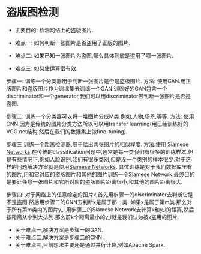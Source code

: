 # 盗版图检测

* 主要目的: 检测网络上的盗版图片.

* 难点一: 如何判断一张图片是否盗用了正版的图片.
* 难点二: 如果已知一张图片为盗图,那么具体到底是盗用了哪一张图片.
* 难点三: 如何使运算很有效.


步骤一:
训练一个分类器用于判断一张图片是否是盗版图片.
方法: 使用GAN.用正版图片和盗版图片作为训练集去训练一个GAN.训练好的GAN包含一个discriminator和一个generator,我们可以用discriminator去判断一张图片是否是盗图.


步骤二:
训练一个分类器可以将一堆图片分成M类.例如,人物,场景,等等.
方法: 使用CNN.因为是传统的图片分类方法所以可以用transfer learning(用已经训练好的VGG net结构,然后在我们的数据集上做fine-tuning).


步骤三
训练一个距离检测器,用于给出两张图片的相似程度.
方法:使用 [Siamese Networks](hackernoon.com/one-shot-learning-with-siamese-networks-in-pytorch-8ddaab10340e).在传统的classification问题中,通常是每一类我们有很多的训练样本.但是有些情况下,例如人脸识别,我们有很多类别,但是没一个类别的样本很少.对于这样的问题解决方案就是使用[Siamese Networks](hackernoon.com/one-shot-learning-with-siamese-networks-in-pytorch-8ddaab10340e). 具体训练是对于我们数据库里有的图片,用和它对应的盗版图片和其他的图片训练一个Siamese Network.最终目的是要让任意一张图片和它所对应的盗版图片距离很小,和其他的图片距离很大.


步骤四:
对于网络上的任意给定的图片x,首先用步骤一的discriminator去判断它是不是盗图.然后用步骤二的CNN去判断x是属于那一类.
如果x是属于第m类.那么对于所有第m类内的图片y_i,用步骤三的Siamese Network去计算x和y_i的距离,然后按距离从小到大排列.那么前k个距离最小的y_i就是我们认为被x盗用的图片.


* 关于难点一,解决方案是步骤一的GAN.
* 关于难点二,解决方案是步骤二的CNN .
* 关于难点三,目前想法主要还是通过并行计算,例如Apache Spark.
